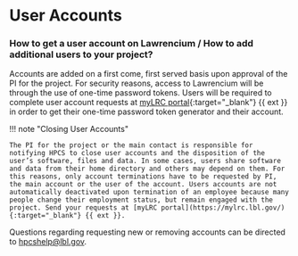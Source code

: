 # User Accounts

### How to get a user account on Lawrencium / How to add additional users to your project?

Accounts are added on a first come, first served basis upon approval of the PI for the project. For security reasons, access to Lawrencium will be through the use of one-time password tokens. Users will be required to complete  user account requests at [myLRC portal](https://mylrc.lbl.gov/){:target="_blank"} {{ ext }} in order to get their one-time password token generator and their account.

!!! note "Closing User Accounts"

    The PI for the project or the main contact is responsible for notifying HPCS to close user accounts and the disposition of the user’s software, files and data. In some cases, users share software and data from their home directory and others may depend on them. For this reasons, only account terminations have to be requested by PI, the main account or the user of the account. Users accounts are not automatically deactivated upon termination of an employee because many people change their employment status, but remain engaged with the project. Send your requests at [myLRC portal](https://mylrc.lbl.gov/){:target="_blank"} {{ ext }}.

Questions regarding requesting new or removing accounts can be directed to [hpcshelp@lbl.gov](mailto:hpcshelp@lbl.gov).